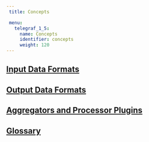 ```yaml
---
 title: Concepts

 menu:
   telegraf_1_5:
     name: Concepts
     identifier: concepts
     weight: 120
---
```


## [Input Data Formats](/telegraf/v1.5/concepts/data_formats_input/)

## [Output Data Formats](/telegraf/v1.5/concepts/data_formats_output/)

## [Aggregators and Processor Plugins](/telegraf/v1.5/concepts/aggregator_processor_plugins/)

## [Glossary](/telegraf/v1.5/concepts/glossary/)
